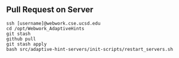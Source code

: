 ## Pull Request on Server
```
ssh [username]@webwork.cse.ucsd.edu
cd /opt/Webwork_AdaptiveHints
git stash
github pull
git stash apply
bash src/adaptive-hint-servers/init-scripts/restart_servers.sh
```
